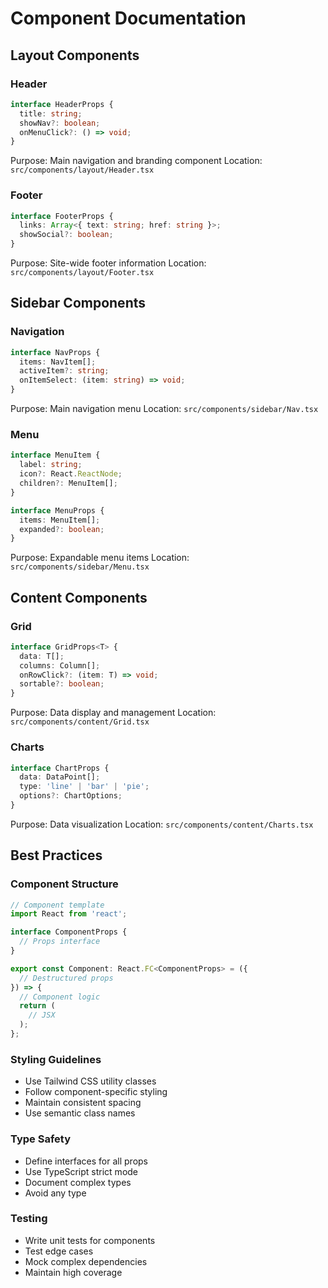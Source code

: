 # Component Documentation

## Layout Components

### Header
```typescript
interface HeaderProps {
  title: string;
  showNav?: boolean;
  onMenuClick?: () => void;
}
```
Purpose: Main navigation and branding component
Location: `src/components/layout/Header.tsx`

### Footer
```typescript
interface FooterProps {
  links: Array<{ text: string; href: string }>;
  showSocial?: boolean;
}
```
Purpose: Site-wide footer information
Location: `src/components/layout/Footer.tsx`

## Sidebar Components

### Navigation
```typescript
interface NavProps {
  items: NavItem[];
  activeItem?: string;
  onItemSelect: (item: string) => void;
}
```
Purpose: Main navigation menu
Location: `src/components/sidebar/Nav.tsx`

### Menu
```typescript
interface MenuItem {
  label: string;
  icon?: React.ReactNode;
  children?: MenuItem[];
}

interface MenuProps {
  items: MenuItem[];
  expanded?: boolean;
}
```
Purpose: Expandable menu items
Location: `src/components/sidebar/Menu.tsx`

## Content Components

### Grid
```typescript
interface GridProps<T> {
  data: T[];
  columns: Column[];
  onRowClick?: (item: T) => void;
  sortable?: boolean;
}
```
Purpose: Data display and management
Location: `src/components/content/Grid.tsx`

### Charts
```typescript
interface ChartProps {
  data: DataPoint[];
  type: 'line' | 'bar' | 'pie';
  options?: ChartOptions;
}
```
Purpose: Data visualization
Location: `src/components/content/Charts.tsx`

## Best Practices

### Component Structure
```typescript
// Component template
import React from 'react';

interface ComponentProps {
  // Props interface
}

export const Component: React.FC<ComponentProps> = ({
  // Destructured props
}) => {
  // Component logic
  return (
    // JSX
  );
};
```

### Styling Guidelines
- Use Tailwind CSS utility classes
- Follow component-specific styling
- Maintain consistent spacing
- Use semantic class names

### Type Safety
- Define interfaces for all props
- Use TypeScript strict mode
- Document complex types
- Avoid any type

### Testing
- Write unit tests for components
- Test edge cases
- Mock complex dependencies
- Maintain high coverage